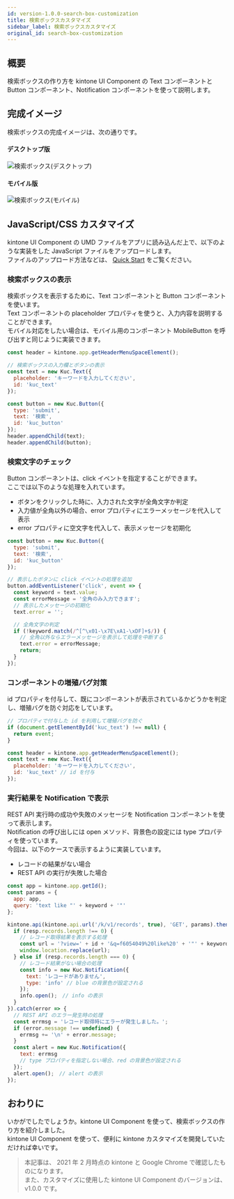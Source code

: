 ```yaml
---
id: version-1.0.0-search-box-customization
title: 検索ボックスカスタマイズ
sidebar_label: 検索ボックスカスタマイズ
original_id: search-box-customization
---
```


## 概要
検索ボックスの作り方を kintone UI Component の Text コンポーネントと Button コンポーネント、Notification コンポーネントを使って説明します。

## 完成イメージ
検索ボックスの完成イメージは、次の通りです。

#### デスクトップ版
![検索ボックス(デスクトップ)](assets/desktop_search_box.png)

#### モバイル版
![検索ボックス(モバイル)](assets/mobile_search_box.png)

## JavaScript/CSS カスタマイズ

kintone UI Component の UMD ファイルをアプリに読み込んだ上で、以下のような実装をした JavaScript ファイルをアップロードします。  
ファイルのアップロード方法などは、 [Quick Start](../getting-started/quick-start.md) をご覧ください。

### 検索ボックスの表示

検索ボックスを表示するために、Text コンポーネントと Button コンポーネントを使います。  
Text コンポーネントの placeholder プロパティを使うと、入力内容を説明することができます。  
モバイル対応をしたい場合は、モバイル用のコンポーネント MobileButton を呼び出すと同じように実装できます。

```javascript
const header = kintone.app.getHeaderMenuSpaceElement();

// 検索ボックスの入力欄とボタンの表示
const text = new Kuc.Text({
  placeholder: 'キーワードを入力してください',
  id: 'kuc_text'
});

const button = new Kuc.Button({
  type: 'submit',
  text: '検索',
  id: 'kuc_button'
});
header.appendChild(text);
header.appendChild(button);    
```

### 検索文字のチェック

Button コンポーネントは、click イベントを指定することができます。  
ここでは以下のような処理を入れています。

- ボタンをクリックした時に、入力された文字が全角文字か判定
- 入力値が全角以外の場合、error プロパティにエラーメッセージを代入して表示
- error プロパティに空文字を代入して、表示メッセージを初期化

```javascript
const button = new Kuc.Button({
  type: 'submit',
  text: '検索',
  id: 'kuc_button'
});

// 表示したボタンに click イベントの処理を追加
button.addEventListener('click', event => {      
  const keyword = text.value;
  const errorMessage = '全角のみ入力できます';
  // 表示したメッセージの初期化
  text.error = ''; 

  // 全角文字の判定
  if (!keyword.match(/^[^\x01-\x7E\xA1-\xDF]+$/)) {
    // 全角以外ならエラーメッセージを表示して処理を中断する
    text.error = errorMessage;
    return;
  }
});
```

### コンポーネントの増殖バグ対策

id プロパティを付与して、既にコンポーネントが表示されているかどうかを判定し、増殖バグを防ぐ対応をしています。

```javascript
// プロパティで付与した id を利用して増殖バグを防ぐ
if (document.getElementById('kuc_text') !== null) {
  return event;
}

const header = kintone.app.getHeaderMenuSpaceElement();
const text = new Kuc.Text({
  placeholder: 'キーワードを入力してください',
  id: 'kuc_text' // id を付与
});
```

### 実行結果を Notification で表示

REST API 実行時の成功や失敗のメッセージを Notification コンポーネントを使って表示します。  
Notification の呼び出しには open メソッド、背景色の設定には type プロパティを使っています。  
今回は、以下のケースで表示するように実装しています。

- レコードの結果がない場合
- REST API の実行が失敗した場合

```javascript
const app = kintone.app.getId();
const params = {
  app: app,
  query: 'text like "' + keyword + '"'
};

kintone.api(kintone.api.url('/k/v1/records', true), 'GET', params).then(resp => {
  if (resp.records.length !== 0) {
    // レコード取得結果を表示する処理
    const url = '?view=' + id + '&q=f6054049%20like%20' + '"' + keyword + '"';
    window.location.replace(url);
  } else if (resp.records.length === 0) {
    // レコード結果がない場合の処理
    const info = new Kuc.Notification({
      text: 'レコードがありません',
      type: 'info' // blue の背景色が設定される
    });
    info.open();　// info の表示
  }
}).catch(error => {
  // REST API のエラー発生時の処理
  const errmsg = 'レコード取得時にエラーが発生しました。';
  if (error.message !== undefined) {
    errmsg += '\n' + error.message;
  }
  const alert = new Kuc.Notification({
    text: errmsg
    // type プロパティを指定しない場合、red の背景色が設定される
  });
  alert.open();　// alert の表示
});
```

## おわりに

いかがでしたでしょうか。kintone UI Component を使って、検索ボックスの作り方を紹介しました。  
kintone UI Component を使って、便利に kintone カスタマイズを開発していただければ幸いです。

> 本記事は、 2021 年 2 月時点の kintone と Google Chrome で確認したものになります。  
> また、カスタマイズに使用した kintone UI Component のバージョンは、v1.0.0 です。
